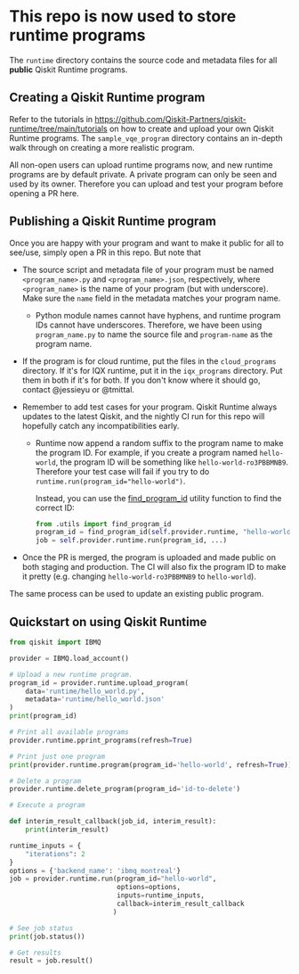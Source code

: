 # This repo is now used to store runtime programs

The `runtime` directory contains the source code and metadata files for all **public** Qiskit Runtime
programs. 

## Creating a Qiskit Runtime program

Refer to the tutorials in https://github.com/Qiskit-Partners/qiskit-runtime/tree/main/tutorials
on how to create and upload your own Qiskit Runtime programs. The `sample_vqe_program` directory 
contains an in-depth walk through on creating a more realistic program.

All non-open users can upload runtime programs now, and new runtime programs are by default private.
A private program can only be seen and used by its owner. Therefore you can upload and 
test your program before opening a PR here.    

## Publishing a Qiskit Runtime program

Once you are happy with your program and want to make it public for all to see/use, simply open
a PR in this repo. But note that

- The source script and metadata file of your program must be named `<program_name>.py` and 
`<program_name>.json`, respectively, where `<program_name>` is the name of your program (but with 
 underscore). Make sure the `name` field in the metadata matches your program name.
 
    - Python module names cannot have hyphens, and runtime program IDs cannot have underscores. Therefore, 
    we have been using `program_name.py` to name the source file and `program-name` as the program name.

- If the program is for cloud runtime, put the files in the `cloud_programs` directory. If it's for
IQX runtime, put it in the `iqx_programs` directory. Put them in both if it's for both. If you don't know 
where it should go, contact @jessieyu or @tmittal.

- Remember to add test cases for your program. Qiskit Runtime always updates to the latest Qiskit, and
the nightly CI run for this repo will hopefully catch any incompatibilities early. 

    - Runtime now append a random suffix to the program name to make the program ID. For example, if 
    you create a program named `hello-world`, the program ID will be something like `hello-world-ro3PBBMNB9`.
    Therefore your test case will fail if you try to do `runtime.run(program_id="hello-world")`. 
    
        Instead, you can use the [find_program_id](https://github.ibm.com/IBM-Q-Software/ntc-ibm-programs/blob/master/test/utils.py#L4)
        utility function to find the correct ID:
        
        ```python
        from .utils import find_program_id
        program_id = find_program_id(self.provider.runtime, "hello-world")
        job = self.provider.runtime.run(program_id, ...)
        ```

- Once the PR is merged, the program is uploaded and made public on both staging and production. 
The CI will also fix the program ID to make it pretty (e.g. changing `hello-world-ro3PBBMNB9` to `hello-world`).

The same process can be used to update an existing public program.

## Quickstart on using Qiskit Runtime

```python
from qiskit import IBMQ

provider = IBMQ.load_account()

# Upload a new runtime program.
program_id = provider.runtime.upload_program(
    data='runtime/hello_world.py', 
    metadata='runtime/hello_world.json'
)
print(program_id)

# Print all available programs
provider.runtime.pprint_programs(refresh=True)

# Print just one program
print(provider.runtime.program(program_id='hello-world', refresh=True))

# Delete a program
provider.runtime.delete_program(program_id='id-to-delete')

# Execute a program

def interim_result_callback(job_id, interim_result):
    print(interim_result)

runtime_inputs = {
    "iterations": 2
}
options = {'backend_name': 'ibmq_montreal'}
job = provider.runtime.run(program_id="hello-world",
                           options=options,
                           inputs=runtime_inputs,
                           callback=interim_result_callback
                          )

# See job status
print(job.status())

# Get results
result = job.result()
```
